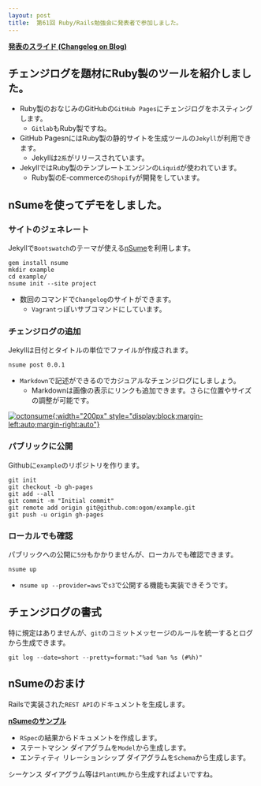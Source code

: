 ```yaml
---
layout: post
title:  第61回 Ruby/Rails勉強会に発表者で参加しました。
---
```


**[発表のスライド (Changelog on Blog)](http://ogom.github.io/slides/changelog_on_blog/slide.html)**

<div style="width: 50%">
<script async class="speakerdeck-embed" data-id="07a94fd0cd5f0131fa3126624a8aace7" data-ratio="1.33333333333333" src="//speakerdeck.com/assets/embed.js"></script>
</div>

## チェンジログを題材にRuby製のツールを紹介しました。

* Ruby製のおなじみのGitHubの`GitHub Pages`にチェンジログをホスティングします。
    * `Gitlab`もRuby製ですね。
* GitHub PagesnにはRuby製の静的サイトを生成ツールの`Jekyll`が利用できます。
    * Jekyllは`2系`がリリースされています。
* JekyllではRuby製のテンプレートエンジンの`Liquid`が使われています。
    * Ruby製のE-commerceの`Shopify`が開発をしています。


## nSumeを使ってデモをしました。

### サイトのジェネレート

Jekyllで`Bootswatch`のテーマが使える[nSume](http://nsume.org/)を利用します。

```
gem install nsume
mkdir example
cd example/
nsume init --site project
```

* 数回のコマンドで`Changelog`のサイトができます。
    * `Vagrant`っぽいサブコマンドにしています。

### チェンジログの追加

Jekyllは日付とタイトルの単位でファイルが作成されます。

```
nsume post 0.0.1
```

* `Markdown`で記述ができるのでカジュアルなチェンジログにしましょう。
    * Markdownは画像の表示にリンクも追加できます。さらに位置やサイズの調整が可能です。

[![octonsume](https://raw.github.com/ogom/nsume/master/lib/generators/assets/img/octonsume.png){:width="200px" style="display:block;margin-left:auto;margin-right:auto"}](http://nsume.org/)

### パブリックに公開

Githubに`example`のリポジトリを作ります。

```
git init
git checkout -b gh-pages
git add --all
git commit -m "Initial commit"
git remote add origin git@github.com:ogom/example.git
git push -u origin gh-pages
```

### ローカルでも確認

パブリックへの公開に`5分`もかかりませんが、ローカルでも確認できます。

```
nsume up
```

* `nsume up --provider=aws`で`s3`で公開する機能も実装できそうです。


## チェンジログの書式

特に規定はありませんが、`git`のコミットメッセージのルールを統一するとログから生成できます。

```
git log --date=short --pretty=format:"%ad %an %s (#%h)"
```

## nSumeのおまけ

Railsで実装された`REST API`のドキュメントを生成します。

**[nSumeのサンプル](http://ogom.github.io/nsume-rails-example/docs/api/v1/products.html)**

* `RSpec`の結果からドキュメントを作成します。
* ステートマシン ダイアグラムを`Model`から生成します。
* エンティティ リレーションシップ ダイアグラムを`Schema`から生成します。

シーケンス ダイアグラム等は`PlantUML`から生成すればよいですね。

